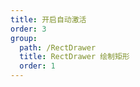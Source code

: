 ```yaml
---
title: 开启自动激活
order: 3
group:
  path: /RectDrawer
  title: RectDrawer 绘制矩形
  order: 1
---
```


<code src="./autoFocus.tsx" compact="true" defaultShowCode="true"></code>
